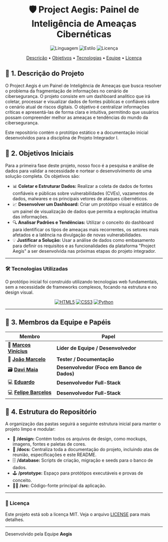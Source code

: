 <div align="center">
  <h1>🛡️ Project Aegis: Painel de Inteligência de Ameaças Cibernéticas</h1>
</div>

<p align="center">
  <img alt="Linguagem" src="https://img.shields.io/badge/HTML5-E34F26?style=for-the-badge&logo=html5&logoColor=white">
  <img alt="Estilo" src="https://img.shields.io/badge/CSS3-1572B6?style=for-the-badge&logo=css3&logoColor=white">
  <img alt="Licença" src="https://img.shields.io/badge/license-MIT-blue.svg?style=for-the-badge">
</p>

<p align="center">
  <a href="#-descrição-do-projeto">Descrição</a> •
  <a href="#-objetivos-iniciais">Objetivos</a> •
  <a href="#-tecnologias-utilizadas">Tecnologias</a> • 
  <a href="#-membros-da-equipe-e-papéis">Equipe</a> •
  <a href="#-licença">Licença</a>
</p>


## 🚀 1. Descrição do Projeto

O Project Aegis é um Painel de Inteligência de Ameaças que busca resolver o problema da fragmentação de informações no cenário de cibersegurança. O projeto consiste em um dashboard analítico que irá coletar, processar e visualizar dados de fontes públicas e confiáveis sobre o cenário atual de riscos digitais. O objetivo é centralizar informações críticas e apresentá-las de forma clara e intuitiva, permitindo que usuários possam compreender melhor as ameaças e tendências do mundo da cibersegurança.

Este repositório contém o protótipo estático e a documentação inicial desenvolvidos para a disciplina de Projeto Integrador I.

## 🎯 2. Objetivos Iniciais

Para a primeira fase deste projeto, nosso foco é a pesquisa e análise de dados para validar a necessidade e nortear o desenvolvimento de uma solução completa. Os objetivos são:

-   📊 **Coletar e Estruturar Dados:** Realizar a coleta de dados de fontes confiáveis e públicas sobre vulnerabilidades (CVEs), vazamentos de dados, malwares e os principais vetores de ataques cibernéticos.
-   📈 **Desenvolver um Dashboard:** Criar um protótipo visual e estático de um painel de visualização de dados que permita a exploração intuitiva das informações.
-   🔍 **Analisar Padrões e Tendências:** Utilizar o conceito do dashboard para identificar os tipos de ameaças mais recorrentes, os setores mais afetados e a latência na divulgação de novas vulnerabilidades.
-   💡 **Justificar a Solução:** Usar a análise de dados como embasamento para definir os requisitos e as funcionalidades da plataforma "Project Aegis" a ser desenvolvida nas próximas etapas do projeto integrador.

---

### 🛠️ Tecnologias Utilizadas

O protótipo inicial foi construído utilizando tecnologias web fundamentais, sem a necessidade de frameworks complexos, focando na estrutura e no design visual.

<p align="center">
  <a href="#"><img src="https://img.shields.io/badge/HTML5-E34F26?style=for-the-badge&logo=html5&logoColor=white" alt="HTML5"></a>
  <a href="#"><img src="https://img.shields.io/badge/CSS3-1572B6?style=for-the-badge&logo=css3&logoColor=white" alt="CSS3"></a>
  <a href="#"><img src="https://img.shields.io/badge/Python-3776AB?style=for-the-badge&logo=python&logoColor=white" alt="Python"></a>
</p>

---

## 👥 3. Membros da Equipe e Papéis

| Membro                | Papel                                      |
| --------------------- | ------------------------------------------ |
| 👑 **[Marcos Vinícius](https://github.com/vrsmarcos26)** | **Líder de Equipe / Desenvolvedor** |
| 🧪 **[João Marcelo](https://github.com/joaomarcelo11)** | **Tester / Documentação** |
| 🗃️ **[Davi Maia](https://github.com/davu123)** | **Desenvolvedor (Foco em Banco de Dados)** |
| 💻 **[Eduardo](https://github.com/edu-uchoa)** | **Desenvolvedor Full-Stack** |
| 💻 **[Felipe Barcelos](https://github.com/felpsdc)** | **Desenvolvedor Full-Stack** |

## 📂 4. Estrutura do Repositório

A organização das pastas seguirá a seguinte estrutura inicial para manter o projeto limpo e modular:

-   🎨 **/design:** Contém todos os arquivos de design, como mockups, imagens, fontes e paletas de cores.
-   📄 **/docs:** Centraliza toda a documentação do projeto, incluindo atas de reunião, especificações e este README.
-   🗄️ **/database:** Scripts de criação, migração e seeds para o banco de dados.
-   🕹️ **/prototype:** Espaço para protótipos executáveis e provas de conceito.
-   👨‍💻 **/src:** Código-fonte principal da aplicação.

---

### 📝 Licença

Este projeto está sob a licença MIT. Veja o arquivo [LICENSE](LICENSE) para mais detalhes.

<hr>

<p align-center">
  Desenvolvido pela Equipe <b>Aegis</b>
</p>
